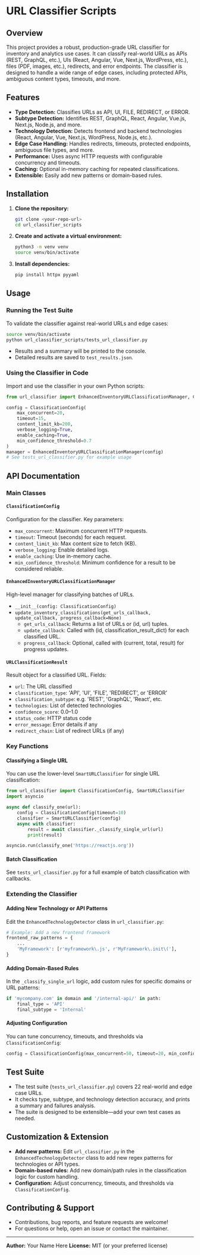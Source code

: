 # URL Classifier Scripts

## Overview

This project provides a robust, production-grade URL classifier for inventory and analytics use cases. It can classify real-world URLs as APIs (REST, GraphQL, etc.), UIs (React, Angular, Vue, Next.js, WordPress, etc.), files (PDF, images, etc.), redirects, and error endpoints. The classifier is designed to handle a wide range of edge cases, including protected APIs, ambiguous content types, timeouts, and more.

## Features
- **Type Detection:** Classifies URLs as API, UI, FILE, REDIRECT, or ERROR.
- **Subtype Detection:** Identifies REST, GraphQL, React, Angular, Vue.js, Next.js, Node.js, and more.
- **Technology Detection:** Detects frontend and backend technologies (React, Angular, Vue, Next.js, WordPress, Node.js, etc.).
- **Edge Case Handling:** Handles redirects, timeouts, protected endpoints, ambiguous file types, and more.
- **Performance:** Uses async HTTP requests with configurable concurrency and timeouts.
- **Caching:** Optional in-memory caching for repeated classifications.
- **Extensible:** Easily add new patterns or domain-based rules.

## Installation

1. **Clone the repository:**
   ```sh
   git clone <your-repo-url>
   cd url_classifier_scripts
   ```
2. **Create and activate a virtual environment:**
   ```sh
   python3 -m venv venv
   source venv/bin/activate
   ```
3. **Install dependencies:**
   ```sh
   pip install httpx pyyaml
   ```

## Usage

### Running the Test Suite
To validate the classifier against real-world URLs and edge cases:
```sh
source venv/bin/activate
python url_classifier_scripts/tests_url_classifier.py
```
- Results and a summary will be printed to the console.
- Detailed results are saved to `test_results.json`.

### Using the Classifier in Code
Import and use the classifier in your own Python scripts:
```python
from url_classifier import EnhancedInventoryURLClassificationManager, ClassificationConfig

config = ClassificationConfig(
    max_concurrent=20,
    timeout=15,
    content_limit_kb=200,
    verbose_logging=True,
    enable_caching=True,
    min_confidence_threshold=0.7
)
manager = EnhancedInventoryURLClassificationManager(config)
# See tests_url_classifier.py for example usage
```

## API Documentation

### Main Classes

#### `ClassificationConfig`
Configuration for the classifier. Key parameters:
- `max_concurrent`: Maximum concurrent HTTP requests.
- `timeout`: Timeout (seconds) for each request.
- `content_limit_kb`: Max content size to fetch (KB).
- `verbose_logging`: Enable detailed logs.
- `enable_caching`: Use in-memory cache.
- `min_confidence_threshold`: Minimum confidence for a result to be considered reliable.

#### `EnhancedInventoryURLClassificationManager`
High-level manager for classifying batches of URLs.
- `__init__(config: ClassificationConfig)`
- `update_inventory_classifications(get_urls_callback, update_callback, progress_callback=None)`
    - `get_urls_callback`: Returns a list of URLs or (id, url) tuples.
    - `update_callback`: Called with (id, classification_result_dict) for each classified URL.
    - `progress_callback`: Optional, called with (current, total, result) for progress updates.

#### `URLClassificationResult`
Result object for a classified URL. Fields:
- `url`: The URL classified
- `classification_type`: 'API', 'UI', 'FILE', 'REDIRECT', or 'ERROR'
- `classification_subtype`: e.g. 'REST', 'GraphQL', 'React', etc.
- `technologies`: List of detected technologies
- `confidence_score`: 0.0–1.0
- `status_code`: HTTP status code
- `error_message`: Error details if any
- `redirect_chain`: List of redirect URLs (if any)

### Key Functions

#### Classifying a Single URL
You can use the lower-level `SmartURLClassifier` for single URL classification:
```python
from url_classifier import ClassificationConfig, SmartURLClassifier
import asyncio

async def classify_one(url):
    config = ClassificationConfig(timeout=10)
    classifier = SmartURLClassifier(config)
    async with classifier:
        result = await classifier._classify_single_url(url)
        print(result)

asyncio.run(classify_one('https://reactjs.org'))
```

#### Batch Classification
See `tests_url_classifier.py` for a full example of batch classification with callbacks.

### Extending the Classifier

#### Adding New Technology or API Patterns
Edit the `EnhancedTechnologyDetector` class in `url_classifier.py`:
```python
# Example: Add a new frontend framework
frontend_raw_patterns = {
    ...
    'MyFramework': [r'myframework\.js', r'MyFramework\.init\('],
}
```

#### Adding Domain-Based Rules
In the `_classify_single_url` logic, add custom rules for specific domains or URL patterns:
```python
if 'mycompany.com' in domain and '/internal-api/' in path:
    final_type = 'API'
    final_subtype = 'Internal'
```

#### Adjusting Configuration
You can tune concurrency, timeouts, and thresholds via `ClassificationConfig`:
```python
config = ClassificationConfig(max_concurrent=50, timeout=20, min_confidence_threshold=0.8)
```

## Test Suite
- The test suite (`tests_url_classifier.py`) covers 22 real-world and edge case URLs.
- It checks type, subtype, and technology detection accuracy, and prints a summary and failures analysis.
- The suite is designed to be extensible—add your own test cases as needed.

## Customization & Extension
- **Add new patterns:** Edit `url_classifier.py` in the `EnhancedTechnologyDetector` class to add new regex patterns for technologies or API types.
- **Domain-based rules:** Add new domain/path rules in the classification logic for custom handling.
- **Configuration:** Adjust concurrency, timeouts, and thresholds via `ClassificationConfig`.

## Contributing & Support
- Contributions, bug reports, and feature requests are welcome!
- For questions or help, open an issue or contact the maintainer.

---

**Author:** Your Name Here
**License:** MIT (or your preferred license) 